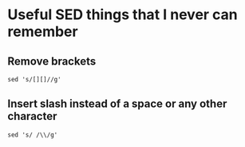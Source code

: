 # Useful SED things that I never can remember

## Remove brackets 
```{sed}
sed 's/[][]//g'
```
## Insert slash instead of a space or any other character
```
sed 's/ /\\/g'
```
